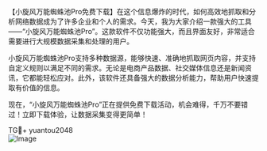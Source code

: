 【小旋风万能蜘蛛池Pro免费下载】在这个信息爆炸的时代，如何高效地抓取和分析网络数据成为了许多企业和个人的需求。今天，我为大家介绍一款强大的工具——“小旋风万能蜘蛛池Pro”。这款软件不仅功能强大，而且界面友好，非常适合需要进行大规模数据采集和处理的用户。

小旋风万能蜘蛛池Pro支持多种数据源，能够快速、准确地抓取网页内容，并支持自定义规则以满足不同的需求。无论是电商产品数据、社交媒体信息还是新闻资讯，它都能轻松应对。此外，该软件还具备强大的数据分析能力，帮助用户快速提取有价值的信息。

现在，“小旋风万能蜘蛛池Pro”正在提供免费下载活动，机会难得，千万不要错过！立即下载体验，让数据采集变得更简单！

TG💪+ yuantou2048  
![Image](https://github.com/user-attachments/assets/42a5a4a5-fea9-4a1d-8aa0-73e57e430cca)